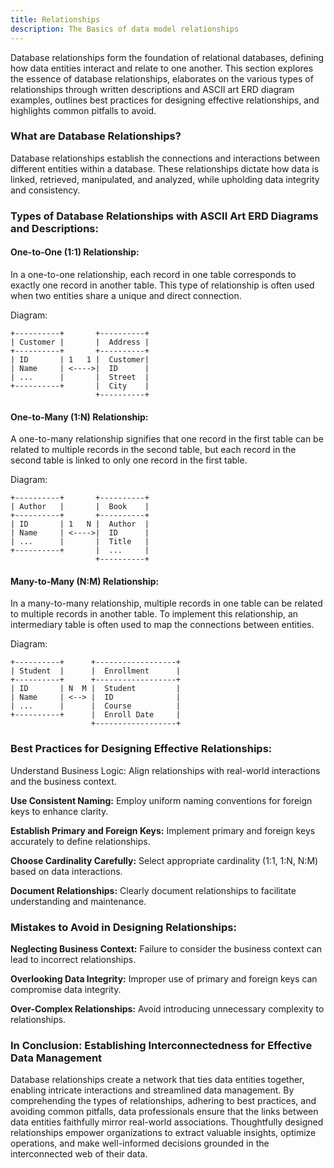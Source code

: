 ```yaml
---
title: Relationships
description: The Basics of data model relationships
---
```


Database relationships form the foundation of relational databases, defining how data entities interact and relate to one another. This section explores the essence of database relationships, elaborates on the various types of relationships through written descriptions and ASCII art ERD diagram examples, outlines best practices for designing effective relationships, and highlights common pitfalls to avoid.

### What are Database Relationships?

Database relationships establish the connections and interactions between different entities within a database. These relationships dictate how data is linked, retrieved, manipulated, and analyzed, while upholding data integrity and consistency.

### Types of Database Relationships with ASCII Art ERD Diagrams and Descriptions:

#### One-to-One (1:1) Relationship:

In a one-to-one relationship, each record in one table corresponds to exactly one record in another table. This type of relationship is often used when two entities share a unique and direct connection.

Diagram:

```
+----------+       +----------+
| Customer |       |  Address |
+----------+       +----------+
| ID       | 1   1 |  Customer|
| Name     | <---->|  ID      |
| ...      |       |  Street  |
+----------+       |  City    |
                   +----------+
```

#### One-to-Many (1:N) Relationship:

A one-to-many relationship signifies that one record in the first table can be related to multiple records in the second table, but each record in the second table is linked to only one record in the first table.

Diagram:

```
+----------+       +----------+
| Author   |       |  Book    |
+----------+       +----------+
| ID       | 1   N |  Author  |
| Name     | <---->|  ID      |
| ...      |       |  Title   |
+----------+       |  ...     |
                   +----------+
```

#### Many-to-Many (N:M) Relationship:

In a many-to-many relationship, multiple records in one table can be related to multiple records in another table. To implement this relationship, an intermediary table is often used to map the connections between entities.

Diagram:

```
+----------+      +------------------+
| Student  |      |  Enrollment      |
+----------+      +------------------+
| ID       | N  M |  Student         |
| Name     | <--> |  ID              |
| ...      |      |  Course          |
+----------+      |  Enroll Date     |
                  +------------------+
```

### Best Practices for Designing Effective Relationships:

Understand Business Logic: Align relationships with real-world interactions and the business context.

**Use Consistent Naming:** Employ uniform naming conventions for foreign keys to enhance clarity.

**Establish Primary and Foreign Keys:** Implement primary and foreign keys accurately to define relationships.

**Choose Cardinality Carefully:** Select appropriate cardinality (1:1, 1:N, N:M) based on data interactions.

**Document Relationships:** Clearly document relationships to facilitate understanding and maintenance.

### Mistakes to Avoid in Designing Relationships:

**Neglecting Business Context:** Failure to consider the business context can lead to incorrect relationships.

**Overlooking Data Integrity:** Improper use of primary and foreign keys can compromise data integrity.

**Over-Complex Relationships:** Avoid introducing unnecessary complexity to relationships.

### In Conclusion: Establishing Interconnectedness for Effective Data Management

Database relationships create a network that ties data entities together, enabling intricate interactions and streamlined data management. By comprehending the types of relationships, adhering to best practices, and avoiding common pitfalls, data professionals ensure that the links between data entities faithfully mirror real-world associations. Thoughtfully designed relationships empower organizations to extract valuable insights, optimize operations, and make well-informed decisions grounded in the interconnected web of their data.